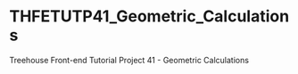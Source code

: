 # THFETUTP41_Geometric_Calculations
Treehouse Front-end Tutorial Project 41 - Geometric Calculations
